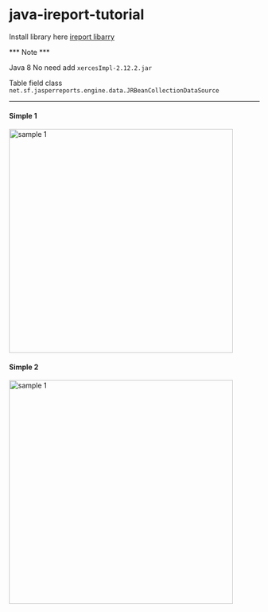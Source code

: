 # java-ireport-tutorial

Install library here [ireport libarry](https://github.com/DJ-Raven/java-ireport-tutorial/tree/main/lib)

*** Note ***

Java 8 No need add `xercesImpl-2.12.2.jar`

Table field class `net.sf.jasperreports.engine.data.JRBeanCollectionDataSource`

<hr/>

#### Simple 1

<img src="https://github.com/DJ-Raven/java-ireport-tutorial/assets/58245926/7fb822db-2c48-4eac-9ec7-9bbbd9b61fe7" alt="sample 1" width="450"/>

#### Simple 2

<img src="https://github.com/DJ-Raven/java-ireport-tutorial/assets/58245926/7b34fc8c-2b8e-4332-80b9-225ea87ed2a1" alt="sample 1" width="450"/>

